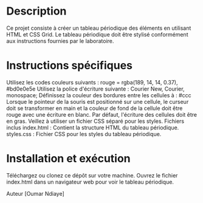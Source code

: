 # Description

Ce projet consiste à créer un tableau périodique des éléments en utilisant HTML et CSS Grid. Le tableau périodique doit être stylisé conformément aux instructions fournies par le laboratoire.

# Instructions spécifiques

Utilisez les codes couleurs suivants : rouge = rgba(189, 14, 14, 0.37), #bd0e0e5e
Utilisez la police d'écriture suivante : Courier New, Courier, monospace;
Définissez la couleur des bordures entre les cellules à : #ccc
Lorsque le pointeur de la souris est positionné sur une cellule, le curseur doit se transformer en main et la couleur de fond de la cellule doit être rouge avec une écriture en blanc. Par défaut, l'écriture des cellules doit être en gras.
Veillez à utiliser un fichier CSS séparé pour les styles.
Fichiers inclus
index.html : Contient la structure HTML du tableau périodique.
styles.css : Fichier CSS pour les styles du tableau périodique.

# Installation et exécution

Téléchargez ou clonez ce dépôt sur votre machine.
Ouvrez le fichier index.html dans un navigateur web pour voir le tableau périodique.

Auteur
[Oumar Ndiaye]
